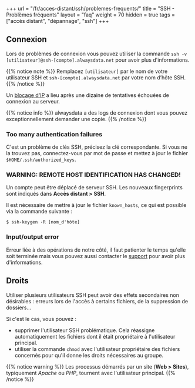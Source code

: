 +++
url = "/fr/acces-distant/ssh/problemes-frequents/"
title = "SSH - Problèmes fréquents"
layout = "faq"
weight = 70
hidden = true
tags = ["accès distant", "dépannage", "ssh"]
+++

## Connexion
Lors de problèmes de connexion vous pouvez utiliser la commande `ssh -v [utilisateur]@ssh-[compte].alwaysdata.net` pour avoir plus d'informations.

{{% notice note %}}
Remplacez `[utilisateur]` par le nom de votre utilisateur SSH et `ssh-[compte].alwaysdata.net` par votre nom d’hôte SSH.
{{% /notice %}}

Un [blocage d'IP](security/network#prévention-des-intrusions) a lieu après une dizaine de tentatives échouées de connexion au serveur.

{{% notice info %}}
alwaysdata a des logs de connexion dont vous pouvez exceptionnellement demander une copie.
{{% /notice %}}

### Too many authentication failures
C'est un problème de clés SSH, précisez la clé correspondante. Si vous ne la trouvez pas, connectez-vous par mot de passe et mettez à jour le fichier `$HOME/.ssh/authorized_keys`.

### WARNING: REMOTE HOST IDENTIFICATION HAS CHANGED!

Un compte peut être déplacé de serveur SSH. Les nouveaux fingerprints sont indiqués dans **Accès distant > SSH**.

Il est nécessaire de mettre à jour le fichier `known_hosts`, ce qui est possible via la commande suivante :

```ssh
$ ssh-keygen -R [nom_d'hôte]
```

### Input/output error
Erreur liée à des opérations de notre côté, il faut patienter le temps qu'elle soit terminée mais vous pouvez aussi contacter le [support](https://admin.alwaysdata.com/support/add/) pour avoir plus d'informations. 

## Droits
Utiliser plusieurs utilisateurs SSH peut avoir des effets secondaires non désirables : erreurs lors de l'accès à certains fichiers, de la suppression de dossiers...

Si c'est le cas, vous pouvez :

- supprimer l'utilisateur SSH problématique. Cela réassigne automatiquement les fichiers dont il était propriétaire à l'utilisateur principal.
- utiliser la commande `chmod` avec l'utilisateur propriétaire des fichiers concernés pour qu'il donne les droits nécessaires au groupe.

{{% notice warning %}}
Les processus démarrés par un site (**Web > Sites**), typiquement *Apache* ou *PHP*, tournent avec l'utilisateur principal.
{{% /notice %}}

